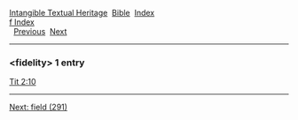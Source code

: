 [Intangible Textual Heritage](../../index)  [Bible](../index) 
[Index](index)   
[f Index](_f_)  
  [Previous](c04204)  [Next](c04206) 

------------------------------------------------------------------------

### &lt;fidelity&gt; 1 entry

[Tit 2:10](../kjv/tit002.htm#010)  

------------------------------------------------------------------------

[Next: field (291)](c04206)
